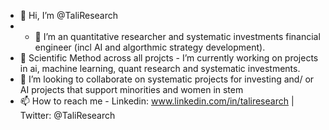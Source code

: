 - 👋 Hi, I’m @TaliResearch
- - 👀 I’m an quantitative researcher and systematic investments financial engineer (incl AI and algorthmic strategy development). 
- 🌱 Scientific Method across all projcts - I’m currently working on projects in ai, machine learning, quant research and systematic investments.
- 💞️ I’m looking to collaborate on systematic projects for investing and/ or AI projects that support minorities and women in stem
- 📫 How to reach me - Linkedin: www.linkedin.com/in/taliresearch    |  Twitter:  @TaliResearch



<!---
TaliResearch/TaliResearch is a ✨ special ✨ repository because its `README.md` (this file) appears on your GitHub profile.
You can click the Preview link to take a look at your changes.
--->
